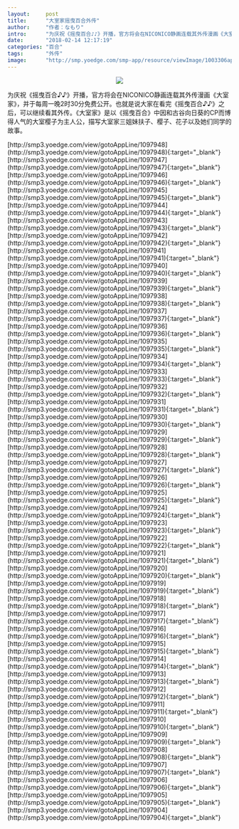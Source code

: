 ```yaml
---
layout:     post
title:      "大室家摇曳百合外传"
author:     "作者：なもり"
intro:      "为庆祝《摇曳百合♪♪》开播，官方将会在NICONICO静画连载其外传漫画《大室家》，并于每周一晚2时30分免费公开。也就是说大家在看完《摇曳百合♪♪》之后，可以继续看其外传。《大室家》是以《摇曳百合》中因和古谷向日葵的CP而博得人气的大室樱子为主人公，描写大室家三姐妹扶子、樱子、花子以及她们同学的故事。"
date:       "2018-02-14 12:17:19"
categories: "百合"
tags:       "外传"
image:      "http://smp.yoedge.com/smp-app/resource/viewImage/1003306appline.png"
---
```

<div style="text-align: center">
<p><img src="http://smp.yoedge.com/smp-app/resource/viewImage/1003306appline.png"/></p>
</div>
<p class="post-meta">
<span>为庆祝《摇曳百合♪♪》开播，官方将会在NICONICO静画连载其外传漫画《大室家》，并于每周一晚2时30分免费公开。也就是说大家在看完《摇曳百合♪♪》之后，可以继续看其外传。《大室家》是以《摇曳百合》中因和古谷向日葵的CP而博得人气的大室樱子为主人公，描写大室家三姐妹扶子、樱子、花子以及她们同学的故事。</span>
</p>
[http://smp3.yoedge.com/view/gotoAppLine/1097948](http://smp3.yoedge.com/view/gotoAppLine/1097948){:target="_blank"}
[http://smp3.yoedge.com/view/gotoAppLine/1097947](http://smp3.yoedge.com/view/gotoAppLine/1097947){:target="_blank"}
[http://smp3.yoedge.com/view/gotoAppLine/1097946](http://smp3.yoedge.com/view/gotoAppLine/1097946){:target="_blank"}
[http://smp3.yoedge.com/view/gotoAppLine/1097945](http://smp3.yoedge.com/view/gotoAppLine/1097945){:target="_blank"}
[http://smp3.yoedge.com/view/gotoAppLine/1097944](http://smp3.yoedge.com/view/gotoAppLine/1097944){:target="_blank"}
[http://smp3.yoedge.com/view/gotoAppLine/1097943](http://smp3.yoedge.com/view/gotoAppLine/1097943){:target="_blank"}
[http://smp3.yoedge.com/view/gotoAppLine/1097942](http://smp3.yoedge.com/view/gotoAppLine/1097942){:target="_blank"}
[http://smp3.yoedge.com/view/gotoAppLine/1097941](http://smp3.yoedge.com/view/gotoAppLine/1097941){:target="_blank"}
[http://smp3.yoedge.com/view/gotoAppLine/1097940](http://smp3.yoedge.com/view/gotoAppLine/1097940){:target="_blank"}
[http://smp3.yoedge.com/view/gotoAppLine/1097939](http://smp3.yoedge.com/view/gotoAppLine/1097939){:target="_blank"}
[http://smp3.yoedge.com/view/gotoAppLine/1097938](http://smp3.yoedge.com/view/gotoAppLine/1097938){:target="_blank"}
[http://smp3.yoedge.com/view/gotoAppLine/1097937](http://smp3.yoedge.com/view/gotoAppLine/1097937){:target="_blank"}
[http://smp3.yoedge.com/view/gotoAppLine/1097936](http://smp3.yoedge.com/view/gotoAppLine/1097936){:target="_blank"}
[http://smp3.yoedge.com/view/gotoAppLine/1097935](http://smp3.yoedge.com/view/gotoAppLine/1097935){:target="_blank"}
[http://smp3.yoedge.com/view/gotoAppLine/1097934](http://smp3.yoedge.com/view/gotoAppLine/1097934){:target="_blank"}
[http://smp3.yoedge.com/view/gotoAppLine/1097933](http://smp3.yoedge.com/view/gotoAppLine/1097933){:target="_blank"}
[http://smp3.yoedge.com/view/gotoAppLine/1097932](http://smp3.yoedge.com/view/gotoAppLine/1097932){:target="_blank"}
[http://smp3.yoedge.com/view/gotoAppLine/1097931](http://smp3.yoedge.com/view/gotoAppLine/1097931){:target="_blank"}
[http://smp3.yoedge.com/view/gotoAppLine/1097930](http://smp3.yoedge.com/view/gotoAppLine/1097930){:target="_blank"}
[http://smp3.yoedge.com/view/gotoAppLine/1097929](http://smp3.yoedge.com/view/gotoAppLine/1097929){:target="_blank"}
[http://smp3.yoedge.com/view/gotoAppLine/1097928](http://smp3.yoedge.com/view/gotoAppLine/1097928){:target="_blank"}
[http://smp3.yoedge.com/view/gotoAppLine/1097927](http://smp3.yoedge.com/view/gotoAppLine/1097927){:target="_blank"}
[http://smp3.yoedge.com/view/gotoAppLine/1097926](http://smp3.yoedge.com/view/gotoAppLine/1097926){:target="_blank"}
[http://smp3.yoedge.com/view/gotoAppLine/1097925](http://smp3.yoedge.com/view/gotoAppLine/1097925){:target="_blank"}
[http://smp3.yoedge.com/view/gotoAppLine/1097924](http://smp3.yoedge.com/view/gotoAppLine/1097924){:target="_blank"}
[http://smp3.yoedge.com/view/gotoAppLine/1097923](http://smp3.yoedge.com/view/gotoAppLine/1097923){:target="_blank"}
[http://smp3.yoedge.com/view/gotoAppLine/1097922](http://smp3.yoedge.com/view/gotoAppLine/1097922){:target="_blank"}
[http://smp3.yoedge.com/view/gotoAppLine/1097921](http://smp3.yoedge.com/view/gotoAppLine/1097921){:target="_blank"}
[http://smp3.yoedge.com/view/gotoAppLine/1097920](http://smp3.yoedge.com/view/gotoAppLine/1097920){:target="_blank"}
[http://smp3.yoedge.com/view/gotoAppLine/1097919](http://smp3.yoedge.com/view/gotoAppLine/1097919){:target="_blank"}
[http://smp3.yoedge.com/view/gotoAppLine/1097918](http://smp3.yoedge.com/view/gotoAppLine/1097918){:target="_blank"}
[http://smp3.yoedge.com/view/gotoAppLine/1097917](http://smp3.yoedge.com/view/gotoAppLine/1097917){:target="_blank"}
[http://smp3.yoedge.com/view/gotoAppLine/1097916](http://smp3.yoedge.com/view/gotoAppLine/1097916){:target="_blank"}
[http://smp3.yoedge.com/view/gotoAppLine/1097915](http://smp3.yoedge.com/view/gotoAppLine/1097915){:target="_blank"}
[http://smp3.yoedge.com/view/gotoAppLine/1097914](http://smp3.yoedge.com/view/gotoAppLine/1097914){:target="_blank"}
[http://smp3.yoedge.com/view/gotoAppLine/1097913](http://smp3.yoedge.com/view/gotoAppLine/1097913){:target="_blank"}
[http://smp3.yoedge.com/view/gotoAppLine/1097912](http://smp3.yoedge.com/view/gotoAppLine/1097912){:target="_blank"}
[http://smp3.yoedge.com/view/gotoAppLine/1097911](http://smp3.yoedge.com/view/gotoAppLine/1097911){:target="_blank"}
[http://smp3.yoedge.com/view/gotoAppLine/1097910](http://smp3.yoedge.com/view/gotoAppLine/1097910){:target="_blank"}
[http://smp3.yoedge.com/view/gotoAppLine/1097909](http://smp3.yoedge.com/view/gotoAppLine/1097909){:target="_blank"}
[http://smp3.yoedge.com/view/gotoAppLine/1097908](http://smp3.yoedge.com/view/gotoAppLine/1097908){:target="_blank"}
[http://smp3.yoedge.com/view/gotoAppLine/1097907](http://smp3.yoedge.com/view/gotoAppLine/1097907){:target="_blank"}
[http://smp3.yoedge.com/view/gotoAppLine/1097906](http://smp3.yoedge.com/view/gotoAppLine/1097906){:target="_blank"}
[http://smp3.yoedge.com/view/gotoAppLine/1097905](http://smp3.yoedge.com/view/gotoAppLine/1097905){:target="_blank"}
[http://smp3.yoedge.com/view/gotoAppLine/1097904](http://smp3.yoedge.com/view/gotoAppLine/1097904){:target="_blank"}


